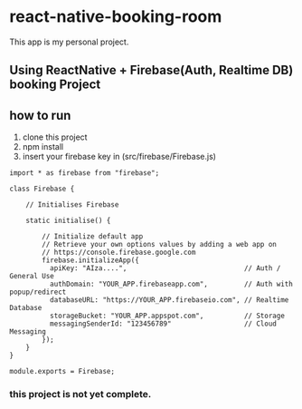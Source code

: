 # react-native-booking-room

This app is my personal project.

## Using ReactNative + Firebase(Auth, Realtime DB) booking Project

## how to run
1. clone this project
2. npm install
3. insert your firebase key in (src/firebase/Firebase.js)

```
import * as firebase from "firebase";

class Firebase {

    // Initialises Firebase
    
    static initialise() {

        // Initialize default app
        // Retrieve your own options values by adding a web app on
        // https://console.firebase.google.com
        firebase.initializeApp({
          apiKey: "AIza....",                             // Auth / General Use
          authDomain: "YOUR_APP.firebaseapp.com",         // Auth with popup/redirect
          databaseURL: "https://YOUR_APP.firebaseio.com", // Realtime Database
          storageBucket: "YOUR_APP.appspot.com",          // Storage
          messagingSenderId: "123456789"                  // Cloud Messaging
        });
    }
}

module.exports = Firebase;
```

### this project is not yet complete.
